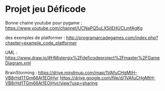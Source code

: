 # Projet jeu Déficode

Bonne chaine youtube pour pygame : https://www.youtube.com/channel/UCNaPQ5uLX5iIEHUCLmfAgKg

des exemples de platformer : http://programarcadegames.com/index.php?chapter=example_code_platformer

UML : https://www.draw.io/#HMistergix%2Fdeficodeproject%2Fmaster%2FGameDiagram.xml

BrainStorming : https://drive.mindmup.com/map/1VAfuCHgMtH-VB8rHd1TGm66At1EOjHyr
https://drive.google.com/file/d/1VAfuCHgMtH-VB8rHd1TGm66At1EOjHyr/view?usp=sharing
